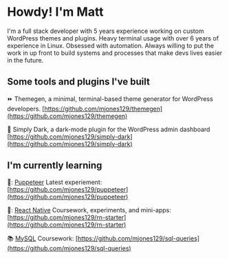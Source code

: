 # Howdy! I'm Matt

I'm a full stack developer with 5 years experience working on custom WordPress themes and plugins. Heavy terminal usage with over 6 years of experience in Linux. Obsessed with automation. Always willing to put the work in up front to build systems and processes that make devs lives easier in the future.

## Some tools and plugins I've built

:fast_forward: Themegen, a minimal, terminal-based theme generator for WordPress developers. [https://github.com/mjones129/themegen](https://github.com/mjones129/themegen)

:flashlight: Simply Dark, a dark-mode plugin for the WordPress admin dashboard [https://github.com/mjones129/simply-dark](https://github.com/mjones129/simply-dark)

## I'm currently learning

🤖: [Puppeteer](https://pptr.dev/) Latest experiement: [https://github.com/mjones129/puppeteer](https://github.com/mjones129/puppeteer)

📱: [React Native](https://reactnative.dev/) Coursework, experiments, and mini-apps: [https://github.com/mjones129/rn-starter](https://github.com/mjones129/rn-starter)

📚 [MySQL](https://mysql.com) Coursework: [https://github.com/mjones129/sql-queries](https://github.com/mjones129/sql-queries)


